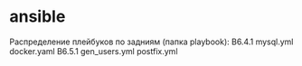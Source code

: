 # ansible
Распределение плейбуков по задниям (папка playbook):
В6.4.1
    mysql.yml
    docker.yaml
 B6.5.1
    gen_users.yml
    postfix.yml
